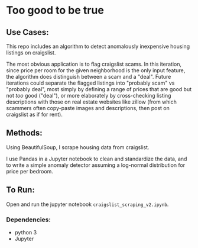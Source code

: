 # Too good to be true

## Use Cases:

This repo includes an algorithm to detect anomalously inexpensive housing listings on craigslist.

The most obvious application is to flag craigslist scams. In this iteration, since price per room for the given neighborhood is the only input feature, the algorithm does distinguish between a scam and a "deal". Future iterations could separate the flagged listings into "probably scam" vs "probably deal", most simply by defining a range of prices that are good but not _too_ good ("deal"), or more elaborately by cross-checking listing descriptions with those on real estate websites like zillow (from which scammers often copy-paste images and descriptions, then post on craigslist as if for rent).

## Methods:

Using BeautifulSoup, I scrape housing data from craigslist.

I use Pandas in a Jupyter notebook to clean and standardize the data, and to write a simple anomaly detector assuming a log-normal distribution for price per bedroom.

## To Run:

Open and run the jupyter notebook `craigslist_scraping_v2.ipynb`.

### Dependencies:

* python 3
* Jupyter


